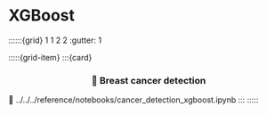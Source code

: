 # XGBoost

::::::{grid} 1 1 2 2
:gutter: 1

:::::{grid-item}
:::{card} <h3><center>🏥 Breast cancer detection</center></h3>
:link: ../../../reference/notebooks/cancer_detection_xgboost.ipynb
:::
:::::
